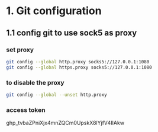 # 1. Git configuration
## 1.1 config git to use sock5 as proxy
### set proxy
``` bash
git config --global http.proxy socks5://127.0.0.1:1080
git config --global https.proxy socks5://127.0.0.1:1080
```
### to disable the proxy
``` bash
git config --global --unset http.proxy
```
### access token
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
